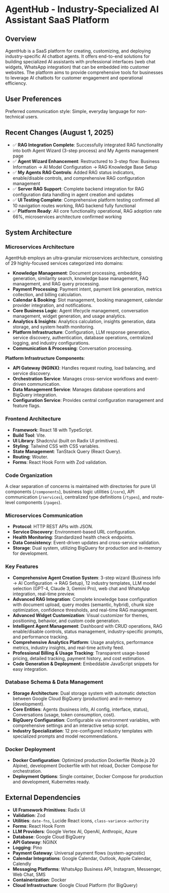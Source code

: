 # AgentHub - Industry-Specialized AI Assistant SaaS Platform

## Overview
AgentHub is a SaaS platform for creating, customizing, and deploying industry-specific AI chatbot agents. It offers end-to-end solutions for building specialized AI assistants with professional interfaces (web chat widgets, WhatsApp integration) that can be embedded into customer websites. The platform aims to provide comprehensive tools for businesses to leverage AI chatbots for customer engagement and operational efficiency.

## User Preferences
Preferred communication style: Simple, everyday language for non-technical users.

## Recent Changes (August 1, 2025)
- ✅ **RAG Integration Complete**: Successfully integrated RAG functionality into both Agent Wizard (3-step process) and My Agents management page
- ✅ **Agent Wizard Enhancement**: Restructured to 3-step flow: Business Information → AI Model Configuration → RAG Knowledge Base Setup
- ✅ **My Agents RAG Controls**: Added RAG status indicators, enable/disable controls, and comprehensive RAG configuration management
- ✅ **Server RAG Support**: Complete backend integration for RAG configuration data handling in agent creation and updates
- ✅ **UI Testing Complete**: Comprehensive platform testing confirmed all 10 navigation routes working, RAG backend fully functional
- ✅ **Platform Ready**: All core functionality operational, RAG adoption rate 66%, microservices architecture confirmed working

## System Architecture

### Microservices Architecture
AgentHub employs an ultra-granular microservices architecture, consisting of 29 highly-focused services categorized into domains:
- **Knowledge Management**: Document processing, embedding generation, similarity search, knowledge base management, FAQ management, and RAG query processing.
- **Payment Processing**: Payment intent, payment link generation, metrics collection, and billing calculation.
- **Calendar & Booking**: Slot management, booking management, calendar provider integration, and notifications.
- **Core Business Logic**: Agent lifecycle management, conversation management, widget generation, and usage analytics.
- **Analytics & Insights**: Analytics calculation, insights generation, data storage, and system health monitoring.
- **Platform Infrastructure**: Configuration, LLM response generation, service discovery, authentication, database operations, centralized logging, and industry configurations.
- **Communication & Processing**: Conversation processing.

**Platform Infrastructure Components**:
- **API Gateway (NGINX)**: Handles request routing, load balancing, and service discovery.
- **Orchestration Service**: Manages cross-service workflows and event-driven communication.
- **Data Management Service**: Manages database operations and BigQuery integration.
- **Configuration Service**: Provides central configuration management and feature flags.

### Frontend Architecture
- **Framework**: React 18 with TypeScript.
- **Build Tool**: Vite.
- **UI Library**: Shadcn/ui (built on Radix UI primitives).
- **Styling**: Tailwind CSS with CSS variables.
- **State Management**: TanStack Query (React Query).
- **Routing**: Wouter.
- **Forms**: React Hook Form with Zod validation.

### Code Organization
A clear separation of concerns is maintained with directories for pure UI components (`/components`), business logic utilities (`/core`), API communication (`/services`), centralized type definitions (`/types`), and route-level components (`/pages`).

### Microservices Communication
- **Protocol**: HTTP REST APIs with JSON.
- **Service Discovery**: Environment-based URL configuration.
- **Health Monitoring**: Standardized health check endpoints.
- **Data Consistency**: Event-driven updates and cross-service validation.
- **Storage**: Dual system, utilizing BigQuery for production and in-memory for development.

### Key Features
- **Comprehensive Agent Creation System**: 3-step wizard (Business Info → AI Configuration → RAG Setup), 12 industry templates, LLM model selection (GPT-4, Claude 3, Gemini Pro), web chat and WhatsApp integration, real-time preview.
- **Advanced RAG Integration**: Complete knowledge base configuration with document upload, query modes (semantic, hybrid), chunk size optimization, confidence thresholds, and real-time RAG management.
- **Advanced Widget Customization**: Visual customizer for themes, positioning, behavior, and custom code generation.
- **Intelligent Agent Management**: Dashboard with CRUD operations, RAG enable/disable controls, status management, industry-specific prompts, and performance tracking.
- **Comprehensive Analytics Platform**: Usage analytics, performance metrics, industry insights, and real-time activity feed.
- **Professional Billing & Usage Tracking**: Transparent usage-based pricing, detailed tracking, payment history, and cost estimation.
- **Code Generation & Deployment**: Embeddable JavaScript snippets for easy integration.

### Database Schema & Data Management
- **Storage Architecture**: Dual storage system with automatic detection between Google Cloud BigQuery (production) and in-memory (development).
- **Core Entities**: Agents (business info, AI config, interface, status), Conversations (usage, token consumption, cost).
- **BigQuery Configuration**: Configurable via environment variables, with comprehensive settings and an interactive setup script.
- **Industry Specialization**: 12 pre-configured industry templates with specialized prompts and model recommendations.

### Docker Deployment
- **Docker Configuration**: Optimized production Dockerfile (Node.js 20 Alpine), development Dockerfile with hot reload, Docker Compose for orchestration.
- **Deployment Options**: Single container, Docker Compose for production and development, Kubernetes ready.

## External Dependencies

- **UI Framework Primitives**: Radix UI
- **Validation**: Zod
- **Utilities**: `date-fns`, Lucide React icons, `class-variance-authority`
- **Forms**: React Hook Form
- **LLM Providers**: Google Vertex AI, OpenAI, Anthropic, Azure
- **Database**: Google Cloud BigQuery
- **API Gateway**: NGINX
- **Logging**: Pino
- **Payment Gateway**: Universal payment flows (system-agnostic)
- **Calendar Integrations**: Google Calendar, Outlook, Apple Calendar, Calendly
- **Messaging Platforms**: WhatsApp Business API, Instagram, Messenger, Web Chat, SMS
- **Containerization**: Docker
- **Cloud Infrastructure**: Google Cloud Platform (for BigQuery)